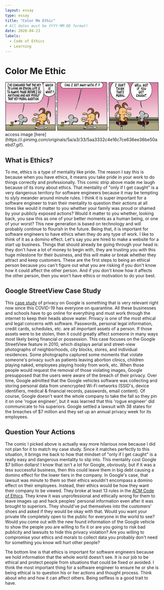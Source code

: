 ```yaml
---
layout: essay
type: essay
title: "Color Me Ethic"
# All dates must be YYYY-MM-DD format!
date: 2020-04-23
labels:
  - Code of Ethics
  - Learning
---
```


# Color Me Ethic

<img class="ui medium floated image" src="../images/comic.png">
access image [here](https://i.pinimg.com/originals/5a/a3/33/5aa3332c4e16c7ce636ee36be50aebd7.gif).

## What is Ethics?

To me, ethics is a type of mentality like pride.  The reason I say this is because when you have ethics, it means you take pride in your work to do things correctly and professionally.  This comic strip above made me laugh because of its irony about ethics.  That mentality of "only if I get caught" is a very dangerous territory for software engineers because it may be tempting to slyly meander around minute rules.  I think it is super important for a software engineer to train their mentality to question their actions at all times like would it matter to you whether your family was proud or shamed by your publicly exposed actions? Would it matter to you whether, looking back, you saw this as one of your better moments as a human being, or one of your worst? This new generation is based on technology and will probably continue to flourish in the future.  Being that, it is important for software engineers to have ethics when they do any type of work.  I like to think of it as a domino effect.  Let's say you are hired to make a website for a start up business.  Things that should already be going through your head is: they don't have a lot of money to begin with, they are trusting you with this huge milestone for their business, and this will make or break whether they attract and keep customers.  These are the first steps to being an ethical person because you can't figure out what you are risking if you don't know how it could affect the other person.  And if you don't know how it affects the other person, then you won't have ethics or motivation to do your best.  

## Google StreetView Case Study

This [case study](http://courses.ics.hawaii.edu/ics314s20/morea/ethics/experience-se-ethics-case-study-privacy.html) of privacy on Google is something that is very relevant right now since this COVID-19 has everyone on quarantine.  All these businesses and schools have to go online for everything and must work through the internet to keep their heads above water.  Privacy is one of the most ethical and legal concerns with software.  Passwords, personal legal information, credit cards, schedules, etc. are all important assets of a person.  If those assets were to be stolen, then it could greatly affect someone in many ways most likely being financial or possession.  This case focuses on the Google StreetView feature in 2010, which displays aerial and street-view photographs of neighborhoods, city blocks, stores, and individual residences.  Some photographs captured some moments that violate someone's privacy such as patients leaving abortion clinics, children playing naked, employees playing hooky from work, etc.  When those people would request the removal of those violating images, Google presupposed that the users were aware of the breach of their privacy.  Over time, Google admitted that the Google vehicles software was collecting and storing personal data from unencrypted Wi-Fi networks (SSID's, device identifiers, medical & financial records, passwords, email content).  Of course, Google doesn't want the whole company to take the fall so they pin it on one 'rogue engineer', but it was learned that this 'rogue engineer' did communicate to his superiors.  Google settled a lawsuit with 38 states for the breaches of $7 million and they set up an annual privacy week for its employees.  

## Question Your Actions

The comic I picked above is actually way more hilarious now because I did not plan for it to match my case study.  Since it matches perfectly to this situation, it brings me back to how that mindset of "only if I get caught" is a really easy and dangerous mentality to slip into.  This mentality cost Google $7 billion dollars!  I know that isn't a lot for Google, obviously, but if it was a less successful business, then this could leave them in big debt causing a domino effect for the lower tiers in the company.  In Google's case, that lawsuit was minute to them so their ethics wouldn't encompass a domino effect on their employees.  Instead, their ethics would be how they want their company to be viewed.  They broke at least 13 rules in the [ACM Code of Ethics](https://www.acm.org/code-of-ethics).  They knew it was unprofessional and ethically wrong for them to leave images up and hack peoples' personal information even after it was brought to superiors.  They should've put themselves into the customers' shoes and asked if they would be okay with that.  Would you want your private life completely open to the public for everyone in the world to see?  Would you come out with the new found information of the Google vehicle to show the people you are willing to fix it or are you going to risk bad publicity and lawsuits to hide this privacy violation?  Are you willing to compromise your ethics and morals to collect data you probably don't need for something you know will hurt other people?  

The bottom line is that ethics is important for software engineers because we hold information that the whole world doesn't see.  It is our job to be ethical and protect people from situations that could be fixed or avoided.  I think the most important thing for a software engineer to ensure he or she is being ethical is to question his or her actions and thought process.  Think about who and how it can affect others.  Being selfless is a good trait to have. 
